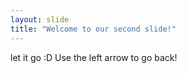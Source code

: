 ```yaml
---
layout: slide
title: "Welcome to our second slide!"
---
```

let it go :D 
Use the left arrow to go back!
